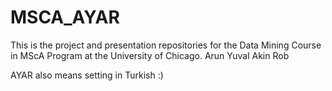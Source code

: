# MSCA_AYAR

This is the project and presentation repositories for the Data Mining Course in MScA Program at the University of Chicago.
Arun
Yuval
Akin
Rob

AYAR also means setting in Turkish :)